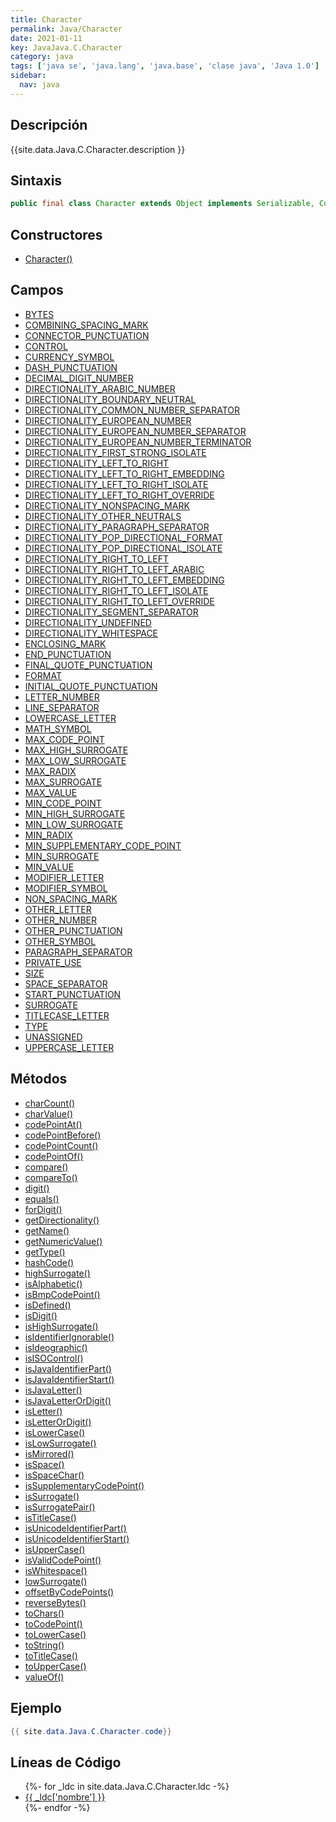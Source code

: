```yaml
---
title: Character
permalink: Java/Character
date: 2021-01-11
key: JavaJava.C.Character
category: java
tags: ['java se', 'java.lang', 'java.base', 'clase java', 'Java 1.0']
sidebar: 
  nav: java
---
```


## Descripción
{{site.data.Java.C.Character.description }}

## Sintaxis
~~~java
public final class Character extends Object implements Serializable, Comparable<Character>
~~~

## Constructores
* [Character()](/Java/Character/Character/)

## Campos
* [BYTES](/Java/Character/BYTES)
* [COMBINING_SPACING_MARK](/Java/Character/COMBINING_SPACING_MARK)
* [CONNECTOR_PUNCTUATION](/Java/Character/CONNECTOR_PUNCTUATION)
* [CONTROL](/Java/Character/CONTROL)
* [CURRENCY_SYMBOL](/Java/Character/CURRENCY_SYMBOL)
* [DASH_PUNCTUATION](/Java/Character/DASH_PUNCTUATION)
* [DECIMAL_DIGIT_NUMBER](/Java/Character/DECIMAL_DIGIT_NUMBER)
* [DIRECTIONALITY_ARABIC_NUMBER](/Java/Character/DIRECTIONALITY_ARABIC_NUMBER)
* [DIRECTIONALITY_BOUNDARY_NEUTRAL](/Java/Character/DIRECTIONALITY_BOUNDARY_NEUTRAL)
* [DIRECTIONALITY_COMMON_NUMBER_SEPARATOR](/Java/Character/DIRECTIONALITY_COMMON_NUMBER_SEPARATOR)
* [DIRECTIONALITY_EUROPEAN_NUMBER](/Java/Character/DIRECTIONALITY_EUROPEAN_NUMBER)
* [DIRECTIONALITY_EUROPEAN_NUMBER_SEPARATOR](/Java/Character/DIRECTIONALITY_EUROPEAN_NUMBER_SEPARATOR)
* [DIRECTIONALITY_EUROPEAN_NUMBER_TERMINATOR](/Java/Character/DIRECTIONALITY_EUROPEAN_NUMBER_TERMINATOR)
* [DIRECTIONALITY_FIRST_STRONG_ISOLATE](/Java/Character/DIRECTIONALITY_FIRST_STRONG_ISOLATE)
* [DIRECTIONALITY_LEFT_TO_RIGHT](/Java/Character/DIRECTIONALITY_LEFT_TO_RIGHT)
* [DIRECTIONALITY_LEFT_TO_RIGHT_EMBEDDING](/Java/Character/DIRECTIONALITY_LEFT_TO_RIGHT_EMBEDDING)
* [DIRECTIONALITY_LEFT_TO_RIGHT_ISOLATE](/Java/Character/DIRECTIONALITY_LEFT_TO_RIGHT_ISOLATE)
* [DIRECTIONALITY_LEFT_TO_RIGHT_OVERRIDE](/Java/Character/DIRECTIONALITY_LEFT_TO_RIGHT_OVERRIDE)
* [DIRECTIONALITY_NONSPACING_MARK](/Java/Character/DIRECTIONALITY_NONSPACING_MARK)
* [DIRECTIONALITY_OTHER_NEUTRALS](/Java/Character/DIRECTIONALITY_OTHER_NEUTRALS)
* [DIRECTIONALITY_PARAGRAPH_SEPARATOR](/Java/Character/DIRECTIONALITY_PARAGRAPH_SEPARATOR)
* [DIRECTIONALITY_POP_DIRECTIONAL_FORMAT](/Java/Character/DIRECTIONALITY_POP_DIRECTIONAL_FORMAT)
* [DIRECTIONALITY_POP_DIRECTIONAL_ISOLATE](/Java/Character/DIRECTIONALITY_POP_DIRECTIONAL_ISOLATE)
* [DIRECTIONALITY_RIGHT_TO_LEFT](/Java/Character/DIRECTIONALITY_RIGHT_TO_LEFT)
* [DIRECTIONALITY_RIGHT_TO_LEFT_ARABIC](/Java/Character/DIRECTIONALITY_RIGHT_TO_LEFT_ARABIC)
* [DIRECTIONALITY_RIGHT_TO_LEFT_EMBEDDING](/Java/Character/DIRECTIONALITY_RIGHT_TO_LEFT_EMBEDDING)
* [DIRECTIONALITY_RIGHT_TO_LEFT_ISOLATE](/Java/Character/DIRECTIONALITY_RIGHT_TO_LEFT_ISOLATE)
* [DIRECTIONALITY_RIGHT_TO_LEFT_OVERRIDE](/Java/Character/DIRECTIONALITY_RIGHT_TO_LEFT_OVERRIDE)
* [DIRECTIONALITY_SEGMENT_SEPARATOR](/Java/Character/DIRECTIONALITY_SEGMENT_SEPARATOR)
* [DIRECTIONALITY_UNDEFINED](/Java/Character/DIRECTIONALITY_UNDEFINED)
* [DIRECTIONALITY_WHITESPACE](/Java/Character/DIRECTIONALITY_WHITESPACE)
* [ENCLOSING_MARK](/Java/Character/ENCLOSING_MARK)
* [END_PUNCTUATION](/Java/Character/END_PUNCTUATION)
* [FINAL_QUOTE_PUNCTUATION](/Java/Character/FINAL_QUOTE_PUNCTUATION)
* [FORMAT](/Java/Character/FORMAT)
* [INITIAL_QUOTE_PUNCTUATION](/Java/Character/INITIAL_QUOTE_PUNCTUATION)
* [LETTER_NUMBER](/Java/Character/LETTER_NUMBER)
* [LINE_SEPARATOR](/Java/Character/LINE_SEPARATOR)
* [LOWERCASE_LETTER](/Java/Character/LOWERCASE_LETTER)
* [MATH_SYMBOL](/Java/Character/MATH_SYMBOL)
* [MAX_CODE_POINT](/Java/Character/MAX_CODE_POINT)
* [MAX_HIGH_SURROGATE](/Java/Character/MAX_HIGH_SURROGATE)
* [MAX_LOW_SURROGATE](/Java/Character/MAX_LOW_SURROGATE)
* [MAX_RADIX](/Java/Character/MAX_RADIX)
* [MAX_SURROGATE](/Java/Character/MAX_SURROGATE)
* [MAX_VALUE](/Java/Character/MAX_VALUE)
* [MIN_CODE_POINT](/Java/Character/MIN_CODE_POINT)
* [MIN_HIGH_SURROGATE](/Java/Character/MIN_HIGH_SURROGATE)
* [MIN_LOW_SURROGATE](/Java/Character/MIN_LOW_SURROGATE)
* [MIN_RADIX](/Java/Character/MIN_RADIX)
* [MIN_SUPPLEMENTARY_CODE_POINT](/Java/Character/MIN_SUPPLEMENTARY_CODE_POINT)
* [MIN_SURROGATE](/Java/Character/MIN_SURROGATE)
* [MIN_VALUE](/Java/Character/MIN_VALUE)
* [MODIFIER_LETTER](/Java/Character/MODIFIER_LETTER)
* [MODIFIER_SYMBOL](/Java/Character/MODIFIER_SYMBOL)
* [NON_SPACING_MARK](/Java/Character/NON_SPACING_MARK)
* [OTHER_LETTER](/Java/Character/OTHER_LETTER)
* [OTHER_NUMBER](/Java/Character/OTHER_NUMBER)
* [OTHER_PUNCTUATION](/Java/Character/OTHER_PUNCTUATION)
* [OTHER_SYMBOL](/Java/Character/OTHER_SYMBOL)
* [PARAGRAPH_SEPARATOR](/Java/Character/PARAGRAPH_SEPARATOR)
* [PRIVATE_USE](/Java/Character/PRIVATE_USE)
* [SIZE](/Java/Character/SIZE)
* [SPACE_SEPARATOR](/Java/Character/SPACE_SEPARATOR)
* [START_PUNCTUATION](/Java/Character/START_PUNCTUATION)
* [SURROGATE](/Java/Character/SURROGATE)
* [TITLECASE_LETTER](/Java/Character/TITLECASE_LETTER)
* [TYPE](/Java/Character/TYPE)
* [UNASSIGNED](/Java/Character/UNASSIGNED)
* [UPPERCASE_LETTER](/Java/Character/UPPERCASE_LETTER)

## Métodos
* [charCount()](/Java/Character/charCount)
* [charValue()](/Java/Character/charValue)
* [codePointAt()](/Java/Character/codePointAt)
* [codePointBefore()](/Java/Character/codePointBefore)
* [codePointCount()](/Java/Character/codePointCount)
* [codePointOf()](/Java/Character/codePointOf)
* [compare()](/Java/Character/compare)
* [compareTo()](/Java/Character/compareTo)
* [digit()](/Java/Character/digit)
* [equals()](/Java/Character/equals)
* [forDigit()](/Java/Character/forDigit)
* [getDirectionality()](/Java/Character/getDirectionality)
* [getName()](/Java/Character/getName)
* [getNumericValue()](/Java/Character/getNumericValue)
* [getType()](/Java/Character/getType)
* [hashCode()](/Java/Character/hashCode)
* [highSurrogate()](/Java/Character/highSurrogate)
* [isAlphabetic()](/Java/Character/isAlphabetic)
* [isBmpCodePoint()](/Java/Character/isBmpCodePoint)
* [isDefined()](/Java/Character/isDefined)
* [isDigit()](/Java/Character/isDigit)
* [isHighSurrogate()](/Java/Character/isHighSurrogate)
* [isIdentifierIgnorable()](/Java/Character/isIdentifierIgnorable)
* [isIdeographic()](/Java/Character/isIdeographic)
* [isISOControl()](/Java/Character/isISOControl)
* [isJavaIdentifierPart()](/Java/Character/isJavaIdentifierPart)
* [isJavaIdentifierStart()](/Java/Character/isJavaIdentifierStart)
* [isJavaLetter()](/Java/Character/isJavaLetter)
* [isJavaLetterOrDigit()](/Java/Character/isJavaLetterOrDigit)
* [isLetter()](/Java/Character/isLetter)
* [isLetterOrDigit()](/Java/Character/isLetterOrDigit)
* [isLowerCase()](/Java/Character/isLowerCase)
* [isLowSurrogate()](/Java/Character/isLowSurrogate)
* [isMirrored()](/Java/Character/isMirrored)
* [isSpace()](/Java/Character/isSpace)
* [isSpaceChar()](/Java/Character/isSpaceChar)
* [isSupplementaryCodePoint()](/Java/Character/isSupplementaryCodePoint)
* [isSurrogate()](/Java/Character/isSurrogate)
* [isSurrogatePair()](/Java/Character/isSurrogatePair)
* [isTitleCase()](/Java/Character/isTitleCase)
* [isUnicodeIdentifierPart()](/Java/Character/isUnicodeIdentifierPart)
* [isUnicodeIdentifierStart()](/Java/Character/isUnicodeIdentifierStart)
* [isUpperCase()](/Java/Character/isUpperCase)
* [isValidCodePoint()](/Java/Character/isValidCodePoint)
* [isWhitespace()](/Java/Character/isWhitespace)
* [lowSurrogate()](/Java/Character/lowSurrogate)
* [offsetByCodePoints()](/Java/Character/offsetByCodePoints)
* [reverseBytes()](/Java/Character/reverseBytes)
* [toChars()](/Java/Character/toChars)
* [toCodePoint()](/Java/Character/toCodePoint)
* [toLowerCase()](/Java/Character/toLowerCase)
* [toString()](/Java/Character/toString)
* [toTitleCase()](/Java/Character/toTitleCase)
* [toUpperCase()](/Java/Character/toUpperCase)
* [valueOf()](/Java/Character/valueOf)

## Ejemplo
~~~java
{{ site.data.Java.C.Character.code}}
~~~

## Líneas de Código
<ul>
{%- for _ldc in site.data.Java.C.Character.ldc -%}
   <li>
       <a href="{{_ldc['url'] }}">{{ _ldc['nombre'] }}</a>
   </li>
{%- endfor -%}
</ul>

